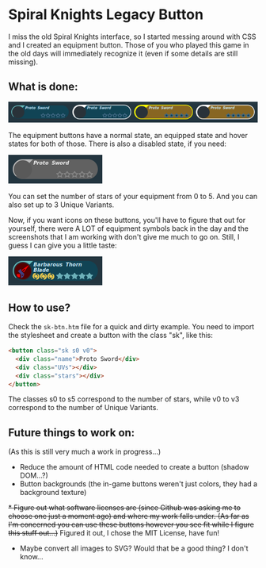 # Spiral Knights Legacy Button
I miss the old Spiral Knights interface, so I started messing around with CSS and I created an equipment button. Those of you who played this game in the old days will immediately recognize it (even if some details are still missing).

## What is done:
![SK Button states](/preview/states.png)

The equipment buttons have a normal state, an equipped state and hover states for both of those.
There is also a disabled state, if you need:

![Disabled SK Button](/preview/disabled.png)

You can set the number of stars of your equipment from 0 to 5. And you can also set up to 3 Unique Variants.

Now, if you want icons on these buttons, you'll have to figure that out for yourself, there were A LOT of equipment symbols back in the day and the screenshots that I am working with don't give me much to go on.
Still, I guess I can give you a little taste:

![Barbarous Thorn Blade w/ 3 UVs](/preview/btb-example.png)

## How to use?
Check the `sk-btn.htm` file for a quick and dirty example.
You need to import the stylesheet and create a button with the class "sk", like this:
```html
<button class="sk s0 v0">
  <div class="name">Proto Sword</div>
  <div class="UVs"></div>
  <div class="stars"></div>
</button>
```
The classes s0 to s5 correspond to the number of stars, while v0 to v3 correspond to the number of Unique Variants.

## Future things to work on:
(As this is still very much a work in progress...)

* Reduce the amount of HTML code needed to create a button (shadow DOM...?)
* Button backgrounds (the in-game buttons weren't just colors, they had a background texture)

~~* Figure out what software licenses are (since Github was asking me to choose one just a moment ago) and where my work falls under. (As far as I'm concerned you can use these buttons however you see fit while I figure this stuff out...)~~ Figured it out, I chose the MIT License, have fun!
* Maybe convert all images to SVG? Would that be a good thing? I don't know...
